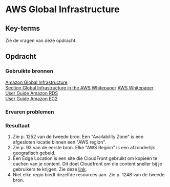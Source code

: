 # AWS Global Infrastructure


## Key-terms
Zie de vragen van deze opdracht.


## Opdracht
### Gebruikte bronnen  
[Amazon Global Infrastructure](https://aws.amazon.com/about-aws/global-infrastructure/)  
[Section Global Infrastructure in the AWS Whitepaper](https://docs.aws.amazon.com/whitepapers/latest/aws-overview/global-infrastructure.html) 
[AWS Whitepaper](./aws-overview-whitepaper.pdf)  
[User Guide Amazon RDS](https://docs.aws.amazon.com/pdfs/AmazonRDS/latest/UserGuide/rds-ug.pdf#Concepts.RegionsAndAvailabilityZones)  
[User Guide Amazon EC2](https://docs.aws.amazon.com/pdfs/AWSEC2/latest/UserGuide/ec2-ug.pdf#using-regions-availability-zones)

### Ervaren problemen

### Resultaat
1. Zie p. 1252 van de tweede bron. Een "Availability Zone" is een afgesloten locatie binnen een "AWS region".
2. Zie p. 93 van de eerste bron. Elke "AWS Region" is een afzonderlijk geografisch gebeid.  
3. Een Edge Location is een site die CloudFront gebruikt om kopieën te cachen van je content. Dit doet Cloudfront om die content sneller bij je gebruikers te krijgen. Zie deze [link](https://wa.aws.amazon.com/wellarchitected/2020-07-02T19-33-23/wat.concept.edge-location.en.html).  
4. Niet elke regio biedt dezelfde resources aan. Zie p. 1248 van de tweede bron. 
